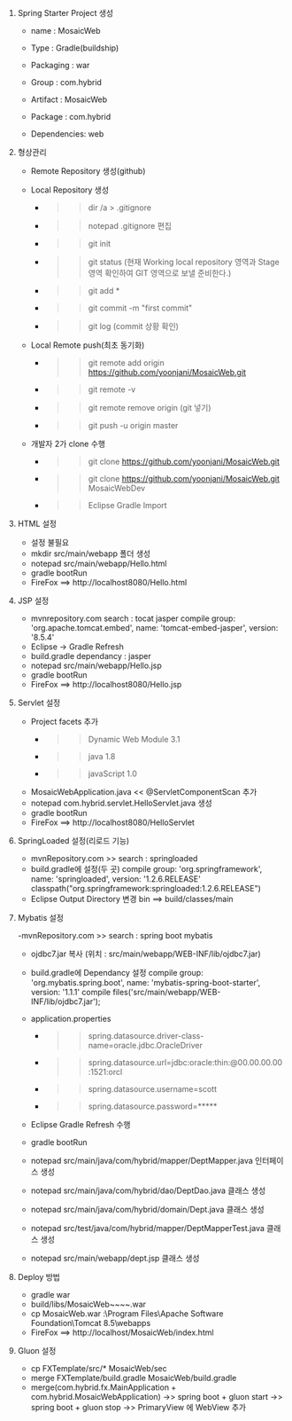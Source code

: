 1. Spring Starter Project 생성

	- name : MosaicWeb
	- Type : Gradle(buildship)
	- Packaging : war
	- Group : com.hybrid
	- Artifact : MosaicWeb
	- Package : com.hybrid
	
	- Dependencies: web
	
2. 형상관리

	- Remote Repository 생성(github)
	
	- Local Repository 생성
		- >> dir /a > .gitignore
		- >> notepad .gitignore 편집
		- >> git init
		- >> git status (현재 Working local repository 영역과  Stage 영역 확인하여 GIT 영역으로 보낼 준비한다.)
		- >> git add *
		- >> git commit -m "first commit"
		- >> git log (commit 상황 확인)
		
	- Local Remote push(최초 동기화)
		- >> git remote add origin https://github.com/yoonjani/MosaicWeb.git
		- >> git remote -v
		- >> git remote remove origin (git 넣기)
		- >> git push -u origin master

	- 개발자 2가 clone 수행
		- >> git clone https://github.com/yoonjani/MosaicWeb.git
		- >> git clone https://github.com/yoonjani/MosaicWeb.git MosaicWebDev
		- >> Eclipse Gradle Import
3. HTML 설정
 
	- 설정 불필요
	- mkdir src/main/webapp 폴더 생성
	- notepad src/main/webapp/Hello.html
	- gradle bootRun
	- FireFox ==> http://localhost8080/Hello.html
	
4. JSP 설정

	- mvnrepository.com search : tocat jasper
	  compile group: 'org.apache.tomcat.embed', name: 'tomcat-embed-jasper', version: '8.5.4'
	- Eclipse -> Gradle Refresh 
	- build.gradle dependancy : jasper
	- notepad src/main/webapp/Hello.jsp
	- gradle bootRun
	- FireFox ==> http://localhost8080/Hello.jsp
	
5. Servlet 설정
	
	- Project facets 추가
		- >> Dynamic Web Module 3.1
		- >> java 1.8
		- >> javaScript 1.0
	- MosaicWebApplication.java << @ServletComponentScan 추가
	- notepad com.hybrid.servlet.HelloServlet.java 생성
	- gradle bootRun
	- FireFox ==> http://localhost8080/HelloServlet

6. SpringLoaded 설정(리로드 기능)
	
	- mvnRepository.com >> search : springloaded
	- build.gradle에 설정(두 곳)
		compile group: 'org.springframework', name: 'springloaded', version: '1.2.6.RELEASE'
		classpath("org.springframework:springloaded:1.2.6.RELEASE")
	- Eclipse Output Directory 변경
	  bin ==> build/classes/main	
	
7. Mybatis 설정

	-mvnRepository.com >> search : spring boot mybatis
	- ojdbc7.jar 복사 (위치 : src/main/webapp/WEB-INF/lib/ojdbc7.jar) 
	- build.gradle에 Dependancy 설정
		compile group: 'org.mybatis.spring.boot', name: 'mybatis-spring-boot-starter', version: '1.1.1'
		compile files('src/main/webapp/WEB-INF/lib/ojdbc7.jar');
	- application.properties
		- >> spring.datasource.driver-class-name=oracle.jdbc.OracleDriver
		- >> spring.datasource.url=jdbc:oracle:thin:@00.00.00.00:1521:orcl
		- >> spring.datasource.username=scott
		- >> spring.datasource.password=*****
			
	- Eclipse Gradle Refresh 수행	
	- gradle bootRun
	- notepad src/main/java/com/hybrid/mapper/DeptMapper.java 인터페이스 생성
	- notepad src/main/java/com/hybrid/dao/DeptDao.java 클래스 생성
	- notepad src/main/java/com/hybrid/domain/Dept.java 클래스 생성
	- notepad src/test/java/com/hybrid/mapper/DeptMapperTest.java 클래스 생성
	- notepad src/main/webapp/dept.jsp 클래스 생성
	
8. Deploy 방법

	- gradle war
	- build/libs/MosaicWeb~~~~.war
	- cp MosaicWeb.war :\Program Files\Apache Software Foundation\Tomcat 8.5\webapps
	- FireFox ==> http://localhost/MosaicWeb/index.html
	
9. Gluon 설정	

	- cp FXTemplate/src/* MosaicWeb/sec
	- merge FXTemplate/build.gradle MosaicWeb/build.gradle
	- merge(com.hybrid.fx.MainApplication + com.hybrid.MosaicWebApplication)
		->> spring boot + gluon start
		->> spring boot + gluon stop
		->> PrimaryView 에 WebView 추가
		
	
	